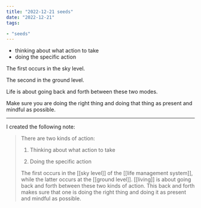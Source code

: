 ```yaml
---
title: "2022-12-21 seeds"
date: "2022-12-21"
tags:

- "seeds"
---
```

- thinking about what action to take
- doing the specific action

The first occurs in the sky level.

The second in the ground level.

Life is about going back and forth between these two modes.

Make sure you are doing the right thing and doing that thing as present and mindful as possible.

***
I created the following note:

> There are two kinds of action:
> 
> 1. Thinking about what action to take
> 
> 2. Doing the specific action
> 
> The first occurs in the [[sky level]] of the [[life management system]], while the latter occurs at the [[ground level]]. [[living]] is about going back and forth between these two kinds of action. This back and forth makes sure that one is doing the right thing and doing it as present and mindful as possible.